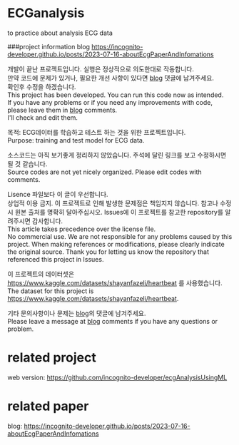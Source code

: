 # ECGanalysis
to practice about analysis ECG data

###project information blog
https://incognito-developer.github.io/posts/2023-07-16-aboutEcgPaperAndInfomations


개발이 끝난 프로젝트입니다. 실행은 정상적으로 의도한대로 작동합니다.</br>만약 코드에 문제가 있거나, 필요한 개선 사항이 있다면 [blog](https://incognito-developer.github.io/posts/2023-07-16-aboutEcgPaperAndInfomations) 댓글에 남겨주세요.</br> 확인후 수정을 하겠습니다.</br>
This project has been developed. You can run this code now as intended.</br> If you have any problems or if you need any improvements with code, please leave them in [blog](https://incognito-developer.github.io/posts/2023-07-16-aboutEcgPaperAndInfomations) comments.</br> I'll check and edit them.  


목적: ECG데이터를 학습하고 테스트 하는 것을 위한 프로젝트입니다. </br>
Purpose: training and test model for ECG data.

소스코드는 아직 보기좋게 정리하지 않았습니다. 주석에 달린 링크를 보고 수정하시면 될 것 같습니다.</br>
Source codes are not yet nicely organized. Please edit codes with comments.

Lisence 파일보다 이 글이 우선합니다.</br> 상업적 이용 금지. 이 프로젝트로 인해 발생한 문제점은 책임지지 않습니다.
참고나 수정 시 원본 출처를 명확히 달아주십시오. 
Issues에 이 프로젝트를 참고한 repository를 알려주시면 감사합니다.</br>
This article takes precedence over the license file.</br> No commercial use. We are not responsible for any problems caused by this project.
When making references or modifications, please clearly indicate the original source.
Thank you for letting us know the repository that referenced this project in Issues.

이 프로젝트의 데이터셋은 https://www.kaggle.com/datasets/shayanfazeli/heartbeat 를 사용했습니다.</br>
The dataset for this project is https://www.kaggle.com/datasets/shayanfazeli/heartbeat.

기타 문의사항이나 문제는 [blog](https://incognito-developer.github.io/posts/2023-07-16-aboutEcgPaperAndInfomations)의 댓글에 남겨주세요.</br>
Please leave a message at [blog](https://incognito-developer.github.io/posts/2023-07-16-aboutEcgPaperAndInfomations) comments if you have any questions or problem.


# related project
web version:
https://github.com/incognito-developer/ecgAnalysisUsingML


# related paper
blog:
https://incognito-developer.github.io/posts/2023-07-16-aboutEcgPaperAndInfomations

